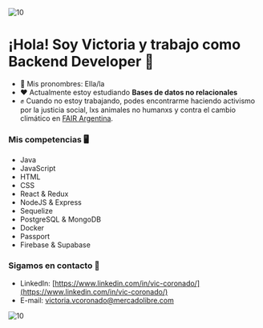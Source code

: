 ![10](https://user-images.githubusercontent.com/55170175/114474409-87dd6800-9bcc-11eb-9ca0-538bd30ae29b.png)
  # ¡Hola! Soy Victoria y trabajo como Backend Developer 👋

- 🌿 Mis pronombres: Ella/la
- ❤ Actualmente estoy estudiando **Bases de datos no relacionales**
- ✊ Cuando no estoy trabajando, podes encontrarme haciendo activismo por la justicia social, lxs animales no humanxs y contra el cambio climático en [FAIR Argentina](https://fairargentina.com/).

### Mis competencias 🖥

- Java
- JavaScript
- HTML
- CSS
- React & Redux
- NodeJS & Express
- Sequelize
- PostgreSQL & MongoDB
- Docker
- Passport
- Firebase & Supabase

### Sigamos en contacto 📲

- LinkedIn: [https://www.linkedin.com/in/vic-coronado/](https://www.linkedin.com/in/vic-coronado/)
- E-mail: victoria.vcoronado@mercadolibre.com

![10](https://user-images.githubusercontent.com/55170175/114474409-87dd6800-9bcc-11eb-9ca0-538bd30ae29b.png)


<!---
vicoronado/vicoronado is a ✨ special ✨ repository because its `README.md` (this file) appears on your GitHub profile.
You can click the Preview link to take a look at your changes.
--->

